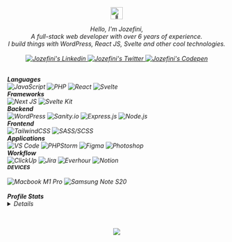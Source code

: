 <div align="center">
    <img src="https://github.com/wervlad/wervlad/assets/24524555/766d336d-b87d-44ba-807c-c51de2bc6b4d" width="28px" alt="👋">
</div>

<p align="center">
    <i>
    Hello, I'm Jozefini,
    <br>
    A full-stack web developer with over 6 years of experience.<br/>
    I build things with WordPress, React JS, Svelte and other cool technologies.
    <br>
    <br>
    <a href="https://www.linkedin.com/in/jozefini" target="_blank">
       <img src="https://img.shields.io/badge/linkedin-black?logo=linkedin&style=for-the-badge&logoColor=fff" alt="Jozefini's Linkedin" />
    </a>
    <a href="https://twitter.com/im_jozef" target="_blank">
       <img src="https://img.shields.io/badge/twitter-black?logo=twitter&style=for-the-badge&logoColor=fff" alt="Jozefini's Twitter" />
    </a>
    <a href="https://www.codepen.io/jozefini" target="_blank">
       <img src="https://img.shields.io/badge/codepen-black?logo=codepen&style=for-the-badge&logoColor=fff" alt="Jozefini's Codepen" />
    </a>
</p>

<div align="left">

<br/>
<b>Languages</b><br/>
<img src="https://img.shields.io/badge/javascript-black?logo=javascript&style=for-the-badge&logoColor=fff" alt="JavaScript"/>
<img src="https://img.shields.io/badge/php-black?logo=php&style=for-the-badge&logoColor=fff" alt="PHP"/>
<img src="https://img.shields.io/badge/react-black?logo=react&style=for-the-badge&logoColor=fff" alt="React"/>
<img src="https://img.shields.io/badge/svelte-black?logo=svelte&style=for-the-badge&logoColor=fff" alt="Svelte"/>

<br/>
<b>Frameworks</b><br/>
<img src="https://img.shields.io/badge/next js-black?logo=next.js&style=for-the-badge&logoColor=fff" alt="Next JS"/>
<img src="https://img.shields.io/badge/svelte kit-black?logo=svelte&style=for-the-badge&logoColor=fff" alt="Svelte Kit"/>

<br/>
<b>Backend</b><br/>
<img src="https://img.shields.io/badge/wordpress-black?logo=wordpress&style=for-the-badge&logoColor=fff" alt="WordPress"/>
<img src="https://img.shields.io/badge/sanity.io-black?logo=stripe&style=for-the-badge&logoColor=fff" alt="Sanity.io"/>
<img src="https://img.shields.io/badge/express-black?logo=express&style=for-the-badge&logoColor=fff" alt="Express.js"/>
<img src="https://img.shields.io/badge/node.js-black?logo=node.js&style=for-the-badge&logoColor=fff" alt="Node.js"/>

<br/>
<b>Frontend</b><br/>
<img src="https://img.shields.io/badge/tailwindcss-black?logo=tailwindcss&style=for-the-badge&logoColor=fff" alt="TailwindCSS"/>
<img src="https://img.shields.io/badge/sass-black?logo=sass&style=for-the-badge&logoColor=fff" alt="SASS/SCSS"/>

<br/>
<b>Applications</b><br/>
<img src="https://img.shields.io/badge/VS Code-black?logo=Visual Studio Code&style=for-the-badge&logoColor=fff" alt="VS Code"/>
<img src="https://img.shields.io/badge/PHPStorm-black?logo=phpstorm&style=for-the-badge&logoColor=fff" alt="PHPStorm"/>
<img src="https://img.shields.io/badge/Figma-black?logo=figma&style=for-the-badge&logoColor=fff" alt="Figma"/>
<img src="https://img.shields.io/badge/Photoshop-black?logo=adobe photoshop&style=for-the-badge&logoColor=fff" alt="Photoshop"/>

<br/>
<b>Workflow</b><br/>
<img src="https://img.shields.io/badge/ClickUp-black?logo=clickup&style=for-the-badge&logoColor=fff" alt="ClickUp"/>
<img src="https://img.shields.io/badge/Jira-black?logo=Jira&style=for-the-badge&logoColor=fff" alt="Jira"/>
<img src="https://img.shields.io/badge/Everhour-black?logo=cookiecutter&style=for-the-badge&logoColor=fff" alt="Everhour"/>
<img src="https://img.shields.io/badge/Notion-black?logo=notion&style=for-the-badge&logoColor=fff" alt="Notion"/>

<br />
<b style="font-size:12px;text-transform:uppercase;display:block;">Devices</b><br/>
<img src="https://img.shields.io/badge/Macbook M1 pro-black?logo=apple&style=for-the-badge&logoColor=fff" alt="Macbook M1 Pro"/>
<img src="https://img.shields.io/badge/Samsung note s20-black?logo=samsung&style=for-the-badge&logoColor=fff" alt="Samsung Note S20"/>
</div>

<br />
<b>Profile Stats</b>
<details>
<p align="center">
  <img src="https://github-readme-streak-stats.herokuapp.com/?user=jozefini&hide_border=true&card_width=338&theme=transparent" />
  <img src="http://github-profile-summary-cards.vercel.app/api/cards/stats?username=jozefini&theme=transparent" />
  <img src="https://github-readme-stats.vercel.app/api/top-langs/?username=jozefini&langs_count=10&exclude_repo=&hide=jupyter%20notebook,vim%20script,cmake,makefile,batchfile,emacs%20lisp,css,html&layout=default&card_width=699&hide_border=true&theme=transparent" />
</p>
</details>

<br />
<br />
<p align="center">
  <img src="https://komarev.com/ghpvc/?username=jozefini&color=green&style=flat" />
</p>
